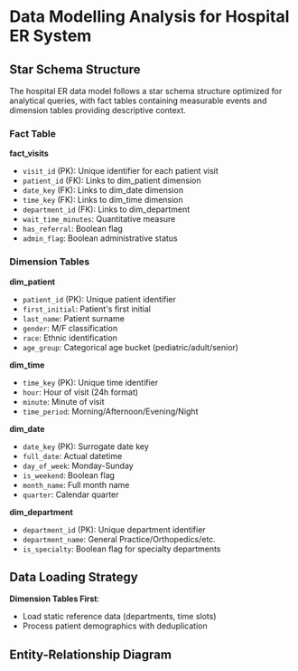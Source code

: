 # Data Modelling Analysis for Hospital ER System

## Star Schema Structure

The hospital ER data model follows a star schema structure optimized for analytical queries, with fact tables containing measurable events and dimension tables providing descriptive context.

### Fact Table
**fact_visits**
- `visit_id` (PK): Unique identifier for each patient visit  
- `patient_id` (FK): Links to dim_patient dimension  
- `date_key` (FK): Links to dim_date dimension  
- `time_key` (FK): Links to dim_time dimension  
- `department_id` (FK): Links to dim_department  
- `wait_time_minutes`: Quantitative measure  
- `has_referral`: Boolean flag  
- `admin_flag`: Boolean administrative status  

### Dimension Tables

**dim_patient**
- `patient_id` (PK): Unique patient identifier  
- `first_initial`: Patient's first initial  
- `last_name`: Patient surname  
- `gender`: M/F classification  
- `race`: Ethnic identification  
- `age_group`: Categorical age bucket (pediatric/adult/senior)  

**dim_time**
- `time_key` (PK): Unique time identifier  
- `hour`: Hour of visit (24h format)  
- `minute`: Minute of visit  
- `time_period`: Morning/Afternoon/Evening/Night  

**dim_date**  
- `date_key` (PK): Surrogate date key  
- `full_date`: Actual datetime  
- `day_of_week`: Monday-Sunday  
- `is_weekend`: Boolean flag  
- `month_name`: Full month name  
- `quarter`: Calendar quarter  

**dim_department**
- `department_id` (PK): Unique department identifier  
- `department_name`: General Practice/Orthopedics/etc.  
- `is_specialty`: Boolean flag for specialty departments  

## Data Loading Strategy

**Dimension Tables First**:
   - Load static reference data (departments, time slots)  
   - Process patient demographics with deduplication  

## Entity-Relationship Diagram
